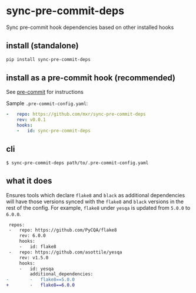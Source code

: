 sync-pre-commit-deps
====================

Sync pre-commit hook dependencies based on other installed hooks

## install (standalone)

```bash
pip install sync-pre-commit-deps
```

## install as a pre-commit hook (recommended)

See [pre-commit](https://github.com/pre-commit/pre-commit) for instructions

Sample `.pre-commit-config.yaml`:

```yaml
-   repo: https://github.com/mxr/sync-pre-commit-deps
    rev: v0.0.1
    hooks:
    -   id: sync-pre-commit-deps
```

## cli

```console
$ sync-pre-commit-deps path/to/.pre-commit-config.yaml
```

## what it does

Ensures tools which declare `flake8` and `black` as additional dependencies will have those versions synced with the `flake8` and `black` versions in the rest of the config. For example, `flake8` under `yesqa` is updated from `5.0.0` to `6.0.0`.

```diff
 repos:
 -   repo: https://github.com/PyCQA/flake8
     rev: 6.0.0
     hooks:
     -   id: flake8
 -   repo: https://github.com/asottile/yesqa
     rev: v1.5.0
     hooks:
     -   id: yesqa
         additional_dependencies:
-        -   flake8==5.0.0
+        -   flake8==6.0.0
```
